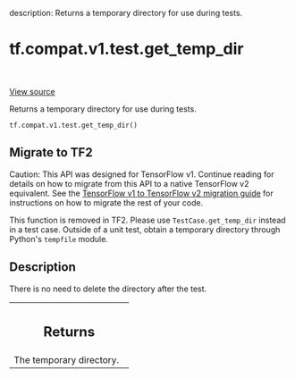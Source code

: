 description: Returns a temporary directory for use during tests.

<div itemscope itemtype="http://developers.google.com/ReferenceObject">
<meta itemprop="name" content="tf.compat.v1.test.get_temp_dir" />
<meta itemprop="path" content="Stable" />
</div>

# tf.compat.v1.test.get_temp_dir

<!-- Insert buttons and diff -->

<table class="tfo-notebook-buttons tfo-api nocontent" align="left">

</table>

<a target="_blank" href="/code/stable/tensorflow/python/platform/test.py">View source</a>



Returns a temporary directory for use during tests.

<pre class="devsite-click-to-copy prettyprint lang-py tfo-signature-link">
<code>tf.compat.v1.test.get_temp_dir()
</code></pre>





 <section><devsite-expandable expanded>
 <h2 class="showalways">Migrate to TF2</h2>

Caution: This API was designed for TensorFlow v1.
Continue reading for details on how to migrate from this API to a native
TensorFlow v2 equivalent. See the
[TensorFlow v1 to TensorFlow v2 migration guide](https://www.tensorflow.org/guide/migrate)
for instructions on how to migrate the rest of your code.

This function is removed in TF2. Please use `TestCase.get_temp_dir` instead
in a test case.
Outside of a unit test, obtain a temporary directory through Python's
`tempfile` module.


 </aside></devsite-expandable></section>

<h2>Description</h2>

<!-- Placeholder for "Used in" -->

There is no need to delete the directory after the test.



<!-- Tabular view -->
 <table class="responsive fixed orange">
<colgroup><col width="214px"><col></colgroup>
<tr><th colspan="2"><h2 class="add-link">Returns</h2></th></tr>
<tr class="alt">
<td colspan="2">
The temporary directory.
</td>
</tr>

</table>

